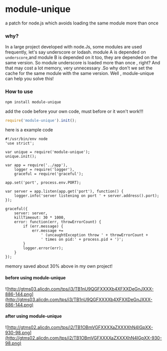 module-unique
=============

a patch for node.js which avoids loading the same module more than once

### why?
In a large project developed with node.Js, some modules are used frequently, let's say underscore or lodash.
module A is depended on ```underscore```,and module B is depended on it too, they are depended on the same version. 
So module underscore is loaded more than once , right? And that may cost a lot memory, very unnecessary .So why don't 
we set the cache for the same module with the same version. Well , module-unique can help you solve this!

### How to use
```npm install module-unique```

add the code before your own code, must before or it won't work!!!
```js
require('module-unique').init();
```
here is a example code
```
#!/usr/bin/env node
'use strict';

var unique = require('module-unique');
unique.init();

var app = require('../app'),
    logger = require('logger'),
    graceful = require('graceful');

app.set('port', process.env.PORT);

var server = app.listen(app.get('port'), function() {
    logger.info('server listening on port ' + server.address().port);
});

graceful({
    server: server,
    killTimeout: 30 * 1000,
    error: function(err, throwErrorCount) {
        if (err.message) {
            err.message +=
                ' (uncaughtException throw ' + throwErrorCount +
                ' times on pid:' + process.pid + ')';
        }
        logger.error(err);
    }
});
```

memory saved  about 30% above in my own project!
#### before using module-unique 
![http://gtms03.alicdn.com/tps/i3/TB1nU9QGFXXXXb4XFXXDeGnJXXX-886-144.png](http://gtms03.alicdn.com/tps/i3/TB1nU9QGFXXXXb4XFXXDeGnJXXX-886-144.png)

#### after using module-unique
![http://gtms02.alicdn.com/tps/i2/TB1OBmVGFXXXXaZXXXXhN4IGpXX-930-98.png](http://gtms02.alicdn.com/tps/i2/TB1OBmVGFXXXXaZXXXXhN4IGpXX-930-98.png)
